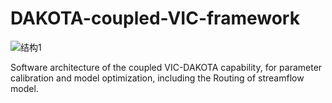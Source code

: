 # DAKOTA-coupled-VIC-framework

![结构1](https://github.com/1iuyu/DAKOTA-coupled-VIC-framework/assets/145678619/2495253d-0f75-497d-a670-ddd0e3472502)

Software architecture of the coupled VIC-DAKOTA capability, for parameter calibration and model optimization, including the Routing of streamflow model.
